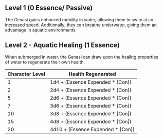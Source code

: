 ## Level 1 (0 Essence/ Passive)
The Genasi gains enhanced mobility in water, allowing them to swim at an increased speed. 
Additionally, they can breathe underwater, giving them an advantage in aquatic environments

## Level 2 - Aquatic Healing (1 Essence)
When submerged in water, the Genasi can draw upon the healing properties of water to regenerate their own health.

| Character Level | Health Regenerated |
| ---- | ---- |
| 1 | 1d4 + (Essence Expended * \[Con\]) |
| 2 | 2d4 + (Essence Expended * \[Con\]) |
| 5 | 2d6 + (Essence Expended * \[Con\]) |
| 7 | 3d6 + (Essence Expended * \[Con\]) |
| 10 | 3d8 + (Essence Expended * \[Con\]) |
| 15 | 4d8 + (Essence Expended * \[Con\]) |
| 20 | 4d10 + (Essence Expended * \[Con\]) |

